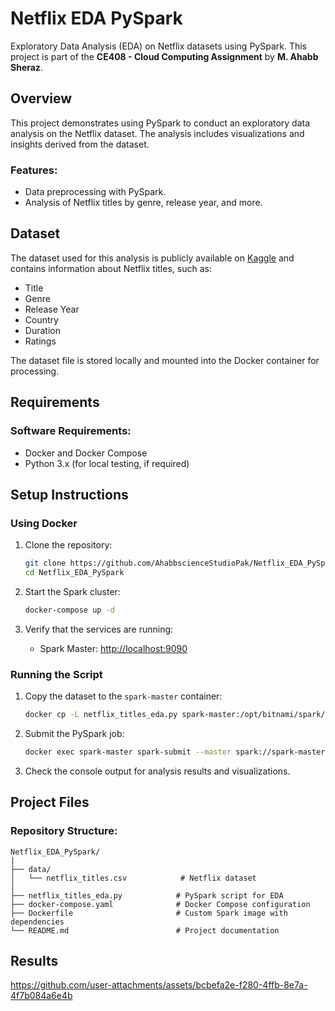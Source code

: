 # Netflix EDA PySpark
Exploratory Data Analysis (EDA) on Netflix datasets using PySpark. This project is part of the **CE408 - Cloud Computing Assignment** by **M. Ahabb Sheraz**.


## Overview
This project demonstrates using PySpark to conduct an exploratory data analysis on the Netflix dataset. The analysis includes visualizations and insights derived from the dataset.

### Features:
- Data preprocessing with PySpark.
- Analysis of Netflix titles by genre, release year, and more.



## Dataset
The dataset used for this analysis is publicly available on [Kaggle](https://www.kaggle.com/datasets/shivamb/netflix-shows) and contains information about Netflix titles, such as:
- Title
- Genre
- Release Year
- Country
- Duration
- Ratings

The dataset file is stored locally and mounted into the Docker container for processing.


## Requirements

### Software Requirements:
- Docker and Docker Compose
- Python 3.x (for local testing, if required)


## Setup Instructions

### Using Docker
1. Clone the repository:
   ```bash
   git clone https://github.com/AhabbscienceStudioPak/Netflix_EDA_PySpark.git
   cd Netflix_EDA_PySpark
   ```

2. Start the Spark cluster:
   ```bash
   docker-compose up -d
   ```

3. Verify that the services are running:
   - Spark Master: [http://localhost:9090](http://localhost:9090)

### Running the Script
1. Copy the dataset to the `spark-master` container:
   ```bash
   docker cp -L netflix_titles_eda.py spark-master:/opt/bitnami/spark/netflix_eda.py
   ```

2. Submit the PySpark job:
   ```bash
   docker exec spark-master spark-submit --master spark://spark-master:7077 /opt/bitnami/spark/netflix_eda.py
   ```

3. Check the console output for analysis results and visualizations.



## Project Files

### Repository Structure:
```
Netflix_EDA_PySpark/
|
├── data/
│   └── netflix_titles.csv            # Netflix dataset
│
├── netflix_titles_eda.py            # PySpark script for EDA
├── docker-compose.yaml              # Docker Compose configuration
├── Dockerfile                       # Custom Spark image with dependencies
└── README.md                        # Project documentation
```


## Results
https://github.com/user-attachments/assets/bcbefa2e-f280-4ffb-8e7a-4f7b084a6e4b



